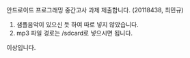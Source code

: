 안드로이드 프로그래밍 중간고사 과제 제출합니다. (20118438, 최민규)

1. 샘플음악이 있으신 듯 하여 따로 넣지 않았습니다.
2. mp3 파일 경로는 /sdcard로 넣으시면 됩니다.

이상입니다.
